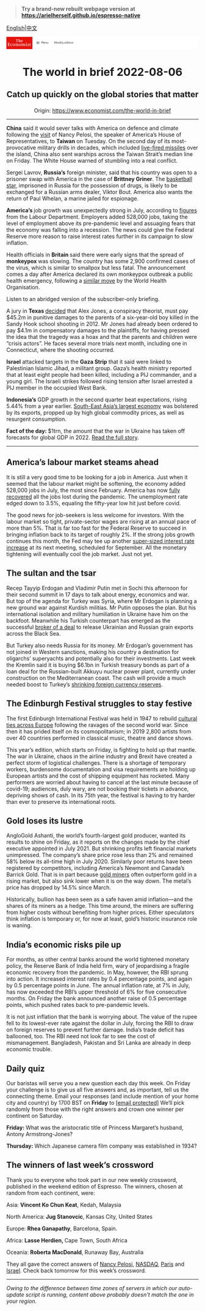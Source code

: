 > **Try a brand-new rebuilt webpage version at https://arielherself.github.io/espresso-native**

[English](https://github.com/arielherself/espresso/blob/main/README.md)|[中文](https://github-com.translate.goog/arielherself/espresso/blob/main/README.md?_x_tr_sl=en&_x_tr_tl=zh-CN&_x_tr_hl=zh-CN&_x_tr_pto=wapp)



![The Economist](menubar.png)

# <p align="center">The world in brief 2022-08-06</p>

## <p align="center">Catch up quickly on the global stories that matter</p>

<p align="center">Origin: <a href="https://www.economist.com/the-world-in-brief">https://www.economist.com/the-world-in-brief</a><hr>

<strong>China</strong> said it would sever talks with America on defence and climate following the [visit](https://www.economist.com/asia/2022/08/03/nancy-pelosi-has-left-taiwan-the-real-crisis-may-be-just-beginning) of Nancy Pelosi, the speaker of America’s House of Representatives, to <strong>Taiwan</strong> on Tuesday. On the second day of its most-provocative military drills in decades, which included [live-fired missiles](https://www.economist.com/china/2022/08/04/china-sends-missiles-flying-over-taiwan) over the island, China also sent warships across the Taiwan Strait’s median line on Friday. The White House warned of stumbling into a real conflict.

Sergei Lavrov, <strong>Russia’s</strong> foreign minister, said that his country was open to a prisoner swap with America in the case of <strong>Brittney Griner</strong>. The [basketball star](http://espresso.economist.com/bc06df8f21ab805ccb2a7d9f396ed918), imprisoned in Russia for the possession of drugs, is likely to be exchanged for a Russian arms dealer, Viktor Bout. America also wants the return of Paul Whelan, a marine jailed for espionage.

<strong>America’s </strong>job growth was unexpectedly strong in July, according to [figures](https://www.economist.com/finance-and-economics/2022/08/05/americas-jobs-boom-rolls-on-fuelling-fears-of-sustained-inflation) from the Labour Department. Employers added 528,000 jobs, taking the level of employment above its pre-pandemic level and assuaging fears that the economy was falling into a recession. The news could give the Federal Reserve more reason to raise interest rates further in its campaign to slow inflation.

Health officials in <strong>Britain </strong>said there were early signs that the spread of <strong>monkeypox </strong>was slowing. The country has some 2,900 confirmed cases of the virus, which is similar to smallpox but less fatal. The announcement comes a day after America declared its own monkeypox outbreak a public health emergency, following a [similar move](https://www.economist.com/science-and-technology/2022/07/23/monkeypox-is-declared-a-global-health-emergency) by the World Health Organisation.

Listen to an abridged version of the subscriber-only briefing.

A jury in <strong>Texas </strong>[decided](https://www.economist.com/united-states/2022/08/05/the-alex-jones-defamation-case-was-less-about-the-money-than-the-truth) that Alex Jones, a conspiracy theorist, must pay $45.2m in punitive damages to the parents of a six-year-old boy killed in the Sandy Hook school shooting in 2012. Mr Jones had already been ordered to pay $4.1m in compensatory damages to the plaintiffs, for having pressed the idea that the tragedy was a hoax and that the parents and children were “crisis actors”. He faces several more trials next month, including one in Connecticut, where the shooting occurred. 

<strong>Israel</strong> attacked targets in the <strong>Gaza Strip</strong> that it said were linked to Palestinian Islamic Jihad, a militant group. Gaza’s health ministry reported that at least eight people had been killed, including a PIJ commander, and a young girl. The Israeli strikes followed rising tension after Israel arrested a PIJ member in the occupied West Bank.

<strong>Indonesia’s</strong> GDP growth in the second quarter beat expectations, rising 5.44% from a year earlier. [South-East Asia’s largest economy](https://www.economist.com/asia/2022/07/21/soaring-inflation-is-making-south-east-asians-hungrier-and-poorer) was bolstered by its exports, propped up by high global commodity prices, as well as resurgent consumption.

<strong>Fact of the day: </strong>$1trn, the amount that the war in Ukraine has taken off forecasts for global GDP in 2022. [Read the full story](https://www.economist.com/graphic-detail/2022/08/04/by-how-much-will-the-war-in-ukraine-reduce-global-growth).

----------

## America’s labour market steams ahead

It is still a very good time to be looking for a job in America. Just when it seemed that the labour market might be softening, the economy added 528,000 jobs in July, the most since February. America has now [fully recovered](https://www.economist.com/graphic-detail/2021/07/07/labour-markets-in-the-rich-world-are-recovering-from-covid-19) all the jobs lost during the pandemic. The unemployment rate edged down to 3.5%, equaling the fifty-year low hit just before covid.

The good news for job-seekers is less welcome for investors. With the labour market so tight, private-sector wages are rising at an annual pace of more than 5%. That is far too fast for the Federal Reserve to succeed in bringing inflation back to its target of roughly 2%. If the strong jobs growth continues this month, the Fed may tee up another [super-sized interest rate increase](https://www.economist.com/leaders/the-federal-reserve-is-causing-pain-in-financial-markets/21809132) at its next meeting, scheduled for September. All the monetary tightening will eventually cool the job market. Just not yet.

## The sultan and the tsar

Recep Tayyip Erdogan and Vladimir Putin met in Sochi this afternoon for their second summit in 17 days to talk about energy, economics and war. But top of the agenda for Turkey was Syria, where Mr Erdogan is planning a new ground war against Kurdish militias. Mr Putin opposes the plan. But his international isolation and military humiliation in Ukraine have him on the backfoot. Meanwhile his Turkish counterpart has emerged as the successful [broker of a deal](https://www.economist.com/europe/2022/08/01/the-first-grain-ship-leaves-odessa-under-a-un-brokered-deal) to release Ukrainian and Russian grain exports across the Black Sea.

But Turkey also needs Russia for its money. Mr Erdogan’s government has not joined in Western sanctions, making his country a destination for oligarchs’ superyachts and potentially also for their investments. Last week the Kremlin said it is buying $6.1bn in Turkish treasury bonds as part of a loan deal for the Russian-built Akkuyu nuclear power plant, currently under construction on the Mediterranean coast. The cash will provide a much needed boost to Turkey’s [shrinking foreign currency reserves](https://www.economist.com/briefing/2022/07/21/how-has-turkeys-economy-kept-growing-despite-raging-inflation).

## The Edinburgh Festival struggles to stay festive

The first Edinburgh International Festival was held in 1947 to rebuild [cultural ties across Europe](https://www.economist.com/europe/2021/07/08/european-folk-festivals-reboot-as-covid-19-ebbs) following the ravages of the second world war. Since then it has prided itself on its cosmopolitanism; in 2019 2,800 artists from over 40 countries performed in classical music, theatre and dance shows.

This year’s edition, which starts on Friday, is fighting to hold up that mantle. The war in Ukraine, chaos in the airline industry and Brexit have created a perfect storm of logistical challenges. There is a shortage of temporary workers, burdensome documentation and visa requirements are holding up European artists and the cost of shipping equipment has rocketed. Many performers are worried about having to cancel at the last minute because of covid-19; audiences, duly wary, are not booking their tickets in advance, depriving shows of cash. In its 75th year, the festival is having to try harder than ever to preserve its international roots.

## Gold loses its lustre

AngloGold Ashanti, the world’s fourth-largest gold producer, wanted its results to shine on Friday, as it reports on the changes made by the chief executive appointed in July 2021. But shrinking profits left financial markets unimpressed. The company’s share price rose less than 2% and remained 58% below its all-time high in July 2020. Similarly poor returns have been registered by competitors, including America’s Newmont and Canada’s Barrick Gold. That is in part because [gold miners](https://www.economist.com/business/2020/02/06/gold-companies-try-to-restore-their-sparkle) often outperform gold in a rising market, but also sink lower when it is on the way down. The metal’s price has dropped by 14.5% since March. 

Historically, bullion has been seen as a safe haven amid inflation—and the shares of its miners as a hedge. This time around, the miners are suffering from higher costs without benefiting from higher prices. Either speculators think inflation is temporary or, for now at least, gold’s historic insurance role is waning.

## India’s economic risks pile up

For months, as other central banks around the world tightened monetary policy, the Reserve Bank of India held firm, wary of jeopardising a fragile economic recovery from the pandemic. In May, however, the RBI sprung into action. It increased interest rates by 0.4 percentage points, and again by 0.5 percentage points in June. The annual inflation rate, at 7% in July, has now exceeded the RBI’s upper threshold of 6% for five consecutive months. On Friday the bank announced another raise of 0.5 percentage points, which pushed rates back to pre-pandemic levels. 

It is not just inflation that the bank is worrying about. The value of the rupee fell to its lowest-ever rate against the dollar in July, forcing the RBI to draw on foreign reserves to prevent further damage. India’s trade deficit has ballooned, too. The RBI need not look far to see the cost of mismanagement. Bangladesh, Pakistan and Sri Lanka are already in deep economic trouble.

## Daily quiz

Our baristas will serve you a new question each day this week. On Friday your challenge is to give us all five answers and, as important, tell us the connecting theme. Email your responses (and include mention of your home city and country) by 1700 BST on <strong>Friday</strong> to [[email&#160;protected]](https://www.economist.com/cdn-cgi/l/email-protection) We’ll pick randomly from those with the right answers and crown one winner per continent on Saturday.

<strong>Friday: </strong>What was the aristocratic title of Princess Margaret’s husband, Antony Armstrong-Jones?

<strong>Thursday: </strong>Which Japanese camera film company was established in 1934?

## The winners of last week’s crossword

Thank you to everyone who took part in our new weekly crossword, published in the weekend edition of Espresso. The winners, chosen at random from each continent, were: 

Asia: <strong>Vincent Ko Chun Keat</strong>, Kedah, Malaysia 

North America:<strong> Jug Stanovcic</strong>, Kansas City, United States

Europe: <strong>Rhea Ganapathy</strong>, Barcelona, Spain.

Africa: <strong>Lasse Herdien, </strong>Cape Town, South Africa

Oceania: <strong>Roberta MacDonald</strong>, Runaway Bay, Australia 

They all gave the correct answers of [Nancy Pelosi](https://www.economist.com/united-states/2022/07/27/democrats-are-overdue-for-a-new-generation-of-leaders), [NASDAQ](https://www.economist.com/leaders/2022/07/27/the-era-of-big-tech-exceptionalism-may-be-over), [Paris](https://www.economist.com/1843/2022/07/28/mbs-despot-in-the-desert) and [Israel](https://www.economist.com/middle-east-and-africa/2022/07/28/israels-russian-conundrum). Check back tomorrow for this week’s crossword.

----------

*Owing to the difference between time zones of servers in which our auto-update script is running, content above probably doesn't match the one in your region.*
